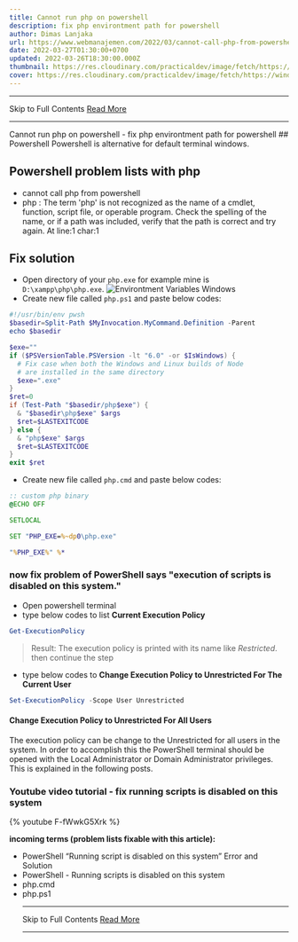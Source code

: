 ```yaml
---
title: Cannot run php on powershell
description: fix php environtment path for powershell
author: Dimas Lanjaka
url: https://www.webmanajemen.com/2022/03/cannot-call-php-from-powershell.html
date: 2022-03-27T01:30:00+0700
updated: 2022-03-26T18:30:00.000Z
thumbnail: https://res.cloudinary.com/practicaldev/image/fetch/https://windowstect.com/wp-content/uploads/2021/05/image-80.png
cover: https://res.cloudinary.com/practicaldev/image/fetch/https://windowstect.com/wp-content/uploads/2021/05/image-80.png
---
```


<hr/> Skip to Full Contents <a href="https://www.webmanajemen.com/2022/03/cannot-call-php-from-powershell.html" rel="follow" class="button" id="read-more">Read More</a> <hr/> Cannot run php on powershell - fix php environtment path for powershell ## Powershell
Powershell is alternative for default terminal windows.

## Powershell problem lists with php
- cannot call php from powershell
- php : The term 'php' is not recognized as the name of a cmdlet, function, script file, or operable program. Check the spelling of the
name, or if a path was included, verify that the path is correct and try again.
At line:1 char:1

## Fix solution
- Open directory of your `php.exe` for example mine is `D:\xampp\php\php.exe`.
![Environtment Variables Windows](https://user-images.githubusercontent.com/12471057/160263043-e813f6e5-9ab3-4b6d-816b-8228e1928f07.png)
- Create new file called `php.ps1` and paste below codes:
```powershell
#!/usr/bin/env pwsh
$basedir=Split-Path $MyInvocation.MyCommand.Definition -Parent
echo $basedir

$exe=""
if ($PSVersionTable.PSVersion -lt "6.0" -or $IsWindows) {
  # Fix case when both the Windows and Linux builds of Node
  # are installed in the same directory
  $exe=".exe"
}
$ret=0
if (Test-Path "$basedir/php$exe") {
  & "$basedir\php$exe" $args
  $ret=$LASTEXITCODE
} else {
  & "php$exe" $args
  $ret=$LASTEXITCODE
}
exit $ret
```
- Create new file called `php.cmd` and paste below codes:
```cmd
:: custom php binary
@ECHO OFF

SETLOCAL

SET "PHP_EXE=%~dp0\php.exe"

"%PHP_EXE%" %*
```
### now fix problem of **PowerShell says "execution of scripts is disabled on this system."**
- Open powershell terminal
- type below codes to list **Current Execution Policy**
```powershell
Get-ExecutionPolicy
```
> Result: The execution policy is printed with its name like _Restricted_. then continue the step
- type below codes to **Change Execution Policy to Unrestricted For The Current User**
```powershell
Set-ExecutionPolicy -Scope User Unrestricted
```

#### Change Execution Policy to Unrestricted For All Users
The execution policy can be change to the Unrestricted for all users in the system. In order to accomplish this the PowerShell terminal should be opened with the Local Administrator or Domain Administrator privileges. This is explained in the following posts.

### Youtube video tutorial - fix running scripts is disabled on this system

{% youtube F-fWwkG5Xrk %}

**incoming terms (problem lists fixable with this article):**
- PowerShell “Running script is disabled on this system” Error and Solution
- PowerShell - Running scripts is disabled on this system
- php.cmd
- php.ps1 <hr/> Skip to Full Contents <a href="https://www.webmanajemen.com/2022/03/cannot-call-php-from-powershell.html" rel="follow" class="button" id="read-more">Read More</a> <hr/>